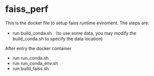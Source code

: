 # faiss_perf

This is the docker file to setup faiss runtime eviroment. The steps are:

* run build_conda.sh （to use some data, you may modify the build_conda.sh to specify the data location)

After entry the docker container
* run run_conda.sh
* run run_conda_env.sh
* run build_faiss.sh
